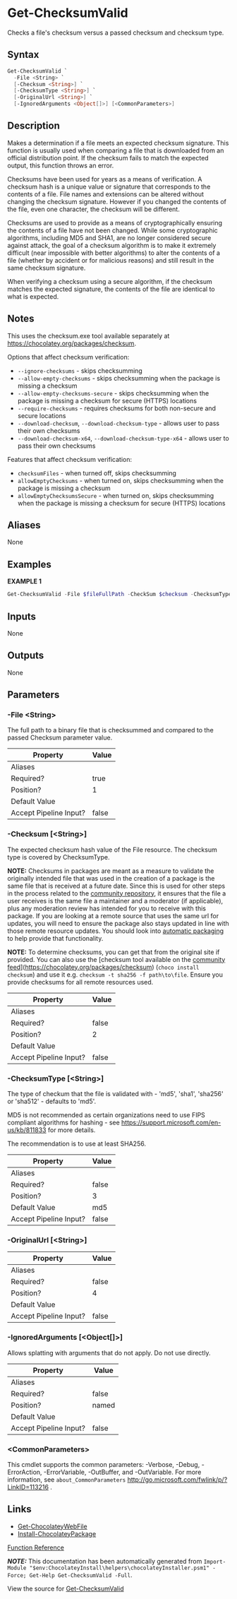 ﻿---
Title: Get-ChecksumValid
Description: Information on Get-ChecksumValid function
RedirectFrom: docs/helpers-get-checksum-valid
---

# Get-ChecksumValid

<!-- This documentation is automatically generated from https://github.com/chocolatey/choco/tree/stable/src/chocolatey.resources/helpers/functions/Get-ChecksumValid.ps1 using https://github.com/chocolatey/choco/tree/stable/GenerateDocs.ps1. Contributions are welcome at the original location(s). -->

Checks a file's checksum versus a passed checksum and checksum type.

## Syntax

~~~powershell
Get-ChecksumValid `
  -File <String> `
  [-Checksum <String>] `
  [-ChecksumType <String>] `
  [-OriginalUrl <String>] `
  [-IgnoredArguments <Object[]>] [<CommonParameters>]
~~~

## Description

Makes a determination if a file meets an expected checksum signature.
This function is usually used when comparing a file that is downloaded
from an official distribution point. If the checksum fails to match the
expected output, this function throws an error.

Checksums have been used for years as a means of verification. A
checksum hash is a unique value or signature that corresponds to the
contents of a file. File names and extensions can be altered without
changing the checksum signature. However if you changed the contents of
the file, even one character, the checksum will be different.

Checksums are used to provide as a means of cryptographically ensuring
the contents of a file have not been changed. While some cryptographic
algorithms, including MD5 and SHA1, are no longer considered secure
against attack, the goal of a checksum algorithm is to make it
extremely difficult (near impossible with better algorithms) to alter
the contents of a file (whether by accident or for malicious reasons)
and still result in the same checksum signature.

When verifying a checksum using a secure algorithm, if the checksum
matches the expected signature, the contents of the file are identical
to what is expected.

## Notes

This uses the checksum.exe tool available separately at
https://chocolatey.org/packages/checksum.

Options that affect checksum verification:

* `--ignore-checksums` - skips checksumming
* `--allow-empty-checksums` - skips checksumming when the package is missing a checksum
* `--allow-empty-checksums-secure` - skips checksumming when the package is missing a checksum for secure (HTTPS) locations
* `--require-checksums` - requires checksums for both non-secure and secure locations
* `--download-checksum`, `--download-checksum-type` - allows user to pass their own checksums
* `--download-checksum-x64`, `--download-checksum-type-x64` - allows user to pass their own checksums

Features that affect checksum verification:

* `checksumFiles` - when turned off, skips checksumming
* `allowEmptyChecksums` - when turned on, skips checksumming when the package is missing a checksum
* `allowEmptyChecksumsSecure` - when turned on, skips checksumming when the package is missing a checksum for secure (HTTPS) locations

## Aliases

None

## Examples

 **EXAMPLE 1**

~~~powershell
Get-ChecksumValid -File $fileFullPath -CheckSum $checksum -ChecksumType $checksumType

~~~

## Inputs

None

## Outputs

None

## Parameters

###  -File &lt;String&gt;
The full path to a binary file that is checksummed and compared to the
passed Checksum parameter value.

Property               | Value
---------------------- | -----
Aliases                |
Required?              | true
Position?              | 1
Default Value          |
Accept Pipeline Input? | false

###  -Checksum [&lt;String&gt;]
The expected checksum hash value of the File resource. The checksum
type is covered by ChecksumType.

**NOTE:** Checksums in packages are meant as a measure to validate the
originally intended file that was used in the creation of a package is
the same file that is received at a future date. Since this is used for
other steps in the process related to the [community repository](https://chocolatey.org/packages), it
ensures that the file a user receives is the same file a maintainer
and a moderator (if applicable), plus any moderation review has
intended for you to receive with this package. If you are looking at a
remote source that uses the same url for updates, you will need to
ensure the package also stays updated in line with those remote
resource updates. You should look into [automatic packaging](../automatic-packages)
to help provide that functionality.

**NOTE:** To determine checksums, you can get that from the original
site if provided. You can also use the [checksum tool available on
the [community feed](https://chocolatey.org/packages)](https://chocolatey.org/packages/checksum) (`choco install checksum`)
and use it e.g. `checksum -t sha256 -f path\to\file`. Ensure you
provide checksums for all remote resources used.

Property               | Value
---------------------- | -----
Aliases                |
Required?              | false
Position?              | 2
Default Value          |
Accept Pipeline Input? | false

###  -ChecksumType [&lt;String&gt;]
The type of checkum that the file is validated with - 'md5', 'sha1',
'sha256' or 'sha512' - defaults to 'md5'.

MD5 is not recommended as certain organizations need to use FIPS
compliant algorithms for hashing - see
https://support.microsoft.com/en-us/kb/811833 for more details.

The recommendation is to use at least SHA256.

Property               | Value
---------------------- | -----
Aliases                |
Required?              | false
Position?              | 3
Default Value          | md5
Accept Pipeline Input? | false

###  -OriginalUrl [&lt;String&gt;]
Property               | Value
---------------------- | -----
Aliases                |
Required?              | false
Position?              | 4
Default Value          |
Accept Pipeline Input? | false

###  -IgnoredArguments [&lt;Object[]&gt;]
Allows splatting with arguments that do not apply. Do not use directly.

Property               | Value
---------------------- | -----
Aliases                |
Required?              | false
Position?              | named
Default Value          |
Accept Pipeline Input? | false

### &lt;CommonParameters&gt;

This cmdlet supports the common parameters: -Verbose, -Debug, -ErrorAction, -ErrorVariable, -OutBuffer, and -OutVariable. For more information, see `about_CommonParameters` http://go.microsoft.com/fwlink/p/?LinkID=113216 .


## Links

 * [Get-ChocolateyWebFile](./get-chocolateywebfile)
 * [Install-ChocolateyPackage](./install-chocolateypackage)


[Function Reference](./)

***NOTE:*** This documentation has been automatically generated from `Import-Module "$env:ChocolateyInstall\helpers\chocolateyInstaller.psm1" -Force; Get-Help Get-ChecksumValid -Full`.

View the source for [Get-ChecksumValid](https://github.com/chocolatey/choco/tree/stable/src/chocolatey.resources/helpers/functions/Get-ChecksumValid.ps1)
